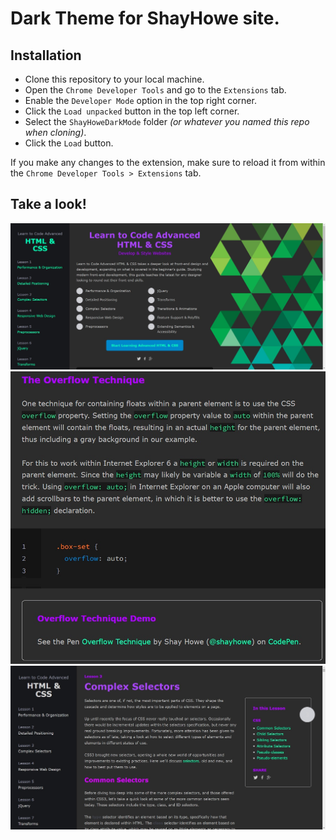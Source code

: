# Dark Theme for ShayHowe site.

## Installation
- Clone this repository to your local machine.
- Open the `Chrome Developer Tools` and go to the `Extensions` tab.  
- Enable the `Developer Mode` option in the top right corner.  
- Click the `Load unpacked` button in the top left corner.  
- Select the `ShayHoweDarkMode` folder *(or whatever you named this repo when cloning)*.  
- Click the `Load` button.  

If you make any changes to the extension, make sure to reload it from within the `Chrome Developer Tools > Extensions` tab.

## Take a look!
![ShayHowe Home Page view](examples/home.jpg?raw=true "Home Page")
![ShayHowe code example](examples/code.jpg?raw=true "Code blocks")
![ShayHowe selectors page example](examples/selectors.jpg?raw=true "Complex Selectors lesson")
